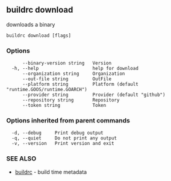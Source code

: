 ## buildrc download

downloads a binary

```
buildrc download [flags]
```

### Options

```
      --binary-version string   Version
  -h, --help                    help for download
      --organization string     Organization
      --out-file string         OutFile
      --platform string         Platform (default "runtime.GOOS/runtime.GOARCH")
      --provider string         Provider (default "github")
      --repository string       Repository
      --token string            Token
```

### Options inherited from parent commands

```
  -d, --debug     Print debug output
  -q, --quiet     Do not print any output
  -v, --version   Print version and exit
```

### SEE ALSO

* [buildrc](buildrc.md)	 - build time metadata

